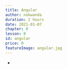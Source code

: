 ```yaml
---
title: Angular
author: nokwanda
duration: 2 hours
date: 2021-01-07
chapter: 0
lesson: 0
id: angular
price: 0
featureImage: angular.jpg
---
```


-
